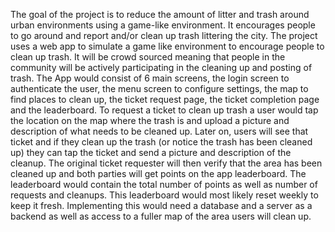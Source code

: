 The goal of the project is to reduce the amount of litter and trash around urban environments using a game-like environment. It encourages people to go around and report and/or clean up trash littering the city.
The project uses a web app to simulate a game like environment to encourage people to clean up trash. It will be crowd sourced meaning that people in the community will be actively participating in the cleaning up and posting of trash. The App would consist of 6 main screens, the login screen to authenticate the user, the menu screen to configure settings, the map to find places to clean up, the ticket request page, the ticket completion page and the leaderboard.
To request a ticket to clean up trash a user would tap the location on the map where the trash is and upload a picture and description of what needs to be cleaned up. Later on, users will see that ticket and if they clean up the trash  (or notice the trash has been cleaned up) they can tap the ticket and send a picture and description of the cleanup. The original ticket requester will then verify that the area has been cleaned up and both parties will get points on the app leaderboard. 
The leaderboard would contain the total number of points as well as number of requests and cleanups. This leaderboard would most likely reset weekly to keep it fresh. Implementing this would need a database and a server as a backend as well as access to a fuller map of the area users will clean up.
